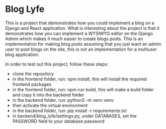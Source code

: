 # Blog Lyfe
This is a project that demonstrates how you could implement a blog on a Django and React application. What is interesting about the project is that it demonstrates how you can implement a WYSIWYG editor on the Django Admin which makes it much easier to create blogs posts. This is an implementation for making blog posts assuming that you just want an admin user to post blogs on the site, this is not an implementation for a multiuser blog application.

In order to test out this project, follow these steps:
- clone the repository
- in the frontend folder, run: npm install, this will install the required frontend packages
- in the frontend folder, run: npm run build, this will make a build folder and copy it into the backend folder
- in the backend folder, run: python3 -m venv venv
- then activate the virtual environment
- in the backend folder, run: pip install -r requirements.txt
- in backend/blog_lyfe/settings.py, under DATABASES, set the PASSWORD field to your database password
